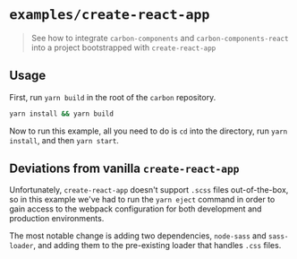 # `examples/create-react-app`

> See how to integrate `carbon-components` and `carbon-components-react` into a
> project bootstrapped with `create-react-app`

## Usage

First, run `yarn build` in the root of the `carbon` repository.

```sh
yarn install && yarn build
```

Now to run this example, all you need to do is `cd` into the directory, run
`yarn install`, and then `yarn start`.

## Deviations from vanilla `create-react-app`

Unfortunately, `create-react-app` doesn't support `.scss` files out-of-the-box,
so in this example we've had to run the `yarn eject` command in order to gain
access to the webpack configuration for both development and production
environments.

The most notable change is adding two dependencies, `node-sass` and
`sass-loader`, and adding them to the pre-existing loader that handles `.css`
files.
